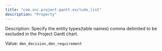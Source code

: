 ```yaml
---
title: "com.snc.project.gantt.exclude_list"
description: "Property"
---
```


Description: Specify the entity types(table names) comma delimited  to be excluded in the Project Gantt chart. 

Value: `dmn_decision,dmn_requirement`